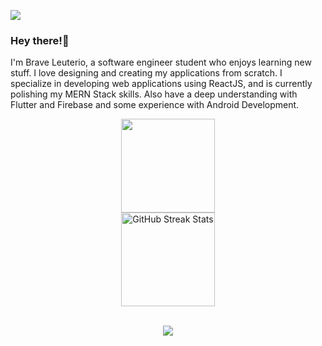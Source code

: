 

![](https://komarev.com/ghpvc/?username=DauntlessDev)
### Hey there!👋
I'm Brave Leuterio, a software engineer student who enjoys learning new stuff. I love designing and creating my applications from scratch. I specialize in developing web applications using ReactJS, and is currently polishing my MERN Stack skills. Also have a deep understanding with Flutter and Firebase and some experience with Android Development. 
<div align=center>
  <a href="https://github.com/DauntlessDev">
    <img height="150em" src="https://github-readme-stats.vercel.app/api?username=DauntlessDev&theme=react&show_icons=true" /><br/>
    <img src="https://github-readme-streak-stats.herokuapp.com/?user=DauntlessDev&theme=react&date_format=j%20M%5B%20Y%5D&currStreakLabel=6FDA44&fire=6FDA44&ring=6FDA44" alt="GitHub Streak Stats" height="150em" />
  </a>
</div>
<br/>

<!--TROPHY
WEBSITE:
https://github.com/ryo-ma/github-profile-trophy-->
<p align="center">
<img src="https://github-profile-trophy.vercel.app/?username=trinib&theme=algolia&no-frame=true&row=1&&margin-w=30&no-bg=true">
  
  
 <br/>


